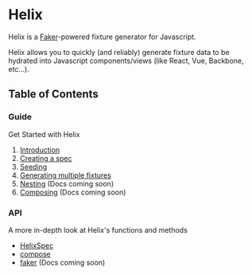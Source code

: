 # Helix

Helix is a [Faker](https://github.com/marak/Faker.js/)-powered fixture generator for Javascript.

Helix allows you to quickly (and reliably) generate fixture data to be hydrated into Javascript components/views (like React, Vue, Backbone, etc…).


## Table of Contents

### Guide
Get Started with Helix

1. [Introduction](./guides)
2. [Creating a spec](./guides/create-spec.md)
3. [Seeding](./guides/seeding.md)
4. [Generating multiple fixtures](./guides/multi-generate.md)
5. [Nesting](./guides/nesting.md) (Docs coming soon)
6. [Composing](./guides/composing.md) (Docs coming soon)


### API
A more in-depth look at Helix's functions and methods

* [HelixSpec](./api/HelixSpec)
* [compose](./api/compose.md)
* [faker](./api/faker.md) (Docs coming soon)
